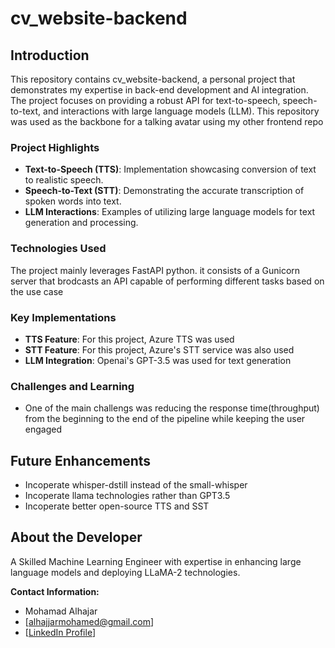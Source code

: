# cv_website-backend

## Introduction

This repository contains cv_website-backend, a personal project that demonstrates my expertise in back-end development and AI integration. The project focuses on providing a robust API for text-to-speech, speech-to-text, and interactions with large language models (LLM).
This repository was used as the backbone for a talking avatar using my other frontend repo 

### Project Highlights

- **Text-to-Speech (TTS)**: Implementation showcasing conversion of text to realistic speech.
- **Speech-to-Text (STT)**: Demonstrating the accurate transcription of spoken words into text.
- **LLM Interactions**: Examples of utilizing large language models for text generation and processing.

### Technologies Used

The project mainly leverages FastAPI python. it consists of a Gunicorn server that brodcasts an API capable of performing different tasks based on the use case 

### Key Implementations

- **TTS Feature**: For this project, Azure TTS was used 
- **STT Feature**: For this project, Azure's STT service was also used
- **LLM Integration**: Openai's GPT-3.5 was used for text generation

### Challenges and Learning

- One of the main challengs was reducing the response time(throughput) from the beginning to the end of the pipeline while keeping the user engaged 

## Future Enhancements

- Incoperate whisper-dstill instead of the small-whisper 
- Incoperate llama technologies rather than GPT3.5
- Incoperate better open-source TTS and SST

## About the Developer
A Skilled Machine Learning Engineer with expertise in enhancing large language models and deploying LLaMA-2 technologies.

**Contact Information:**
- Mohamad Alhajar
- [alhajjarmohamed@gmail.com]
- [[LinkedIn Profile](https://www.linkedin.com/in/mohamad-alhajar/)]
